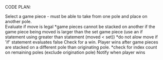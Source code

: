 CODE PLAN:

Select a game piece - must be able to take from one pole and place on another pole.  
Evaluate if move is legal
*game pieces cannot be stacked on another if the game piece being moved is larger than the set game piece (use an if statement using greater than statement (moved < set))
*do not alow move if 'if' statement evaluates false
Check for a win. Player wins after game pieces are stacked on a different pole than originating pole.
\*check for index count on remaining poles (exclude origination pole)
Notify when player wins
